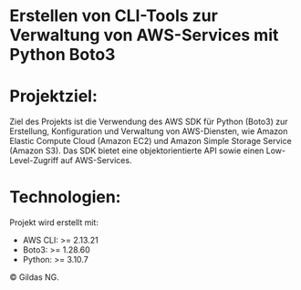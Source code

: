 # Erstellen von CLI-Tools zur Verwaltung von AWS-Services mit Python Boto3

# Projektziel:
 Ziel des Projekts ist die Verwendung des AWS SDK für Python (Boto3) zur Erstellung, Konfiguration und Verwaltung von AWS-Diensten, wie Amazon Elastic Compute Cloud (Amazon EC2) und Amazon Simple Storage Service (Amazon S3). 
 Das SDK bietet eine objektorientierte API sowie einen Low-Level-Zugriff auf AWS-Services.
 

# Technologien:
  Projekt wird erstellt mit:
 - AWS CLI: >= 2.13.21 
 - Boto3: >= 1.28.60
 - Python: >= 3.10.7
 
 © Gildas NG.
